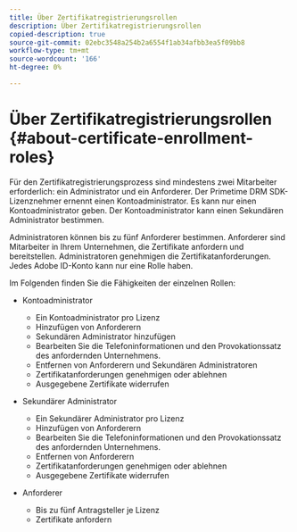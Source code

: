 ```yaml
---
title: Über Zertifikatregistrierungsrollen
description: Über Zertifikatregistrierungsrollen
copied-description: true
source-git-commit: 02ebc3548a254b2a6554f1ab34afbb3ea5f09bb8
workflow-type: tm+mt
source-wordcount: '166'
ht-degree: 0%

---
```


# Über Zertifikatregistrierungsrollen {#about-certificate-enrollment-roles}

Für den Zertifikatregistrierungsprozess sind mindestens zwei Mitarbeiter erforderlich: ein Administrator und ein Anforderer. Der Primetime DRM SDK-Lizenznehmer ernennt einen Kontoadministrator. Es kann nur einen Kontoadministrator geben. Der Kontoadministrator kann einen Sekundären Administrator bestimmen.

Administratoren können bis zu fünf Anforderer bestimmen. Anforderer sind Mitarbeiter in Ihrem Unternehmen, die Zertifikate anfordern und bereitstellen. Administratoren genehmigen die Zertifikatanforderungen. Jedes Adobe ID-Konto kann nur eine Rolle haben.

Im Folgenden finden Sie die Fähigkeiten der einzelnen Rollen:

* Kontoadministrator

   * Ein Kontoadministrator pro Lizenz
   * Hinzufügen von Anforderern
   * Sekundären Administrator hinzufügen
   * Bearbeiten Sie die Telefoninformationen und den Provokationssatz des anfordernden Unternehmens.
   * Entfernen von Anforderern und Sekundären Administratoren
   * Zertifikatanforderungen genehmigen oder ablehnen
   * Ausgegebene Zertifikate widerrufen

* Sekundärer Administrator

   * Ein Sekundärer Administrator pro Lizenz
   * Hinzufügen von Anforderern
   * Bearbeiten Sie die Telefoninformationen und den Provokationssatz des anfordernden Unternehmens.
   * Entfernen von Anforderern
   * Zertifikatanforderungen genehmigen oder ablehnen
   * Ausgegebene Zertifikate widerrufen

* Anforderer

   * Bis zu fünf Antragsteller je Lizenz
   * Zertifikate anfordern
